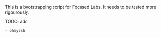 This is a bootstrapping script for Focused Labs. It needs to be tested more rigourously.


TODO:
  add:
    
    - ohmyzsh
